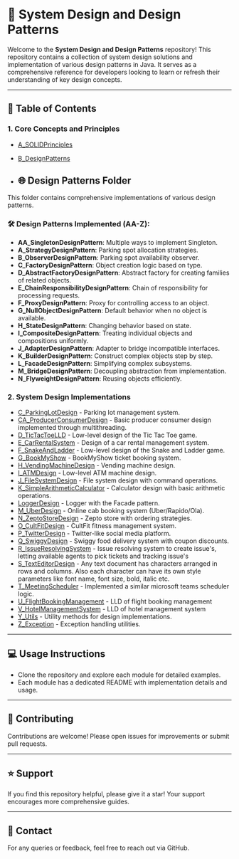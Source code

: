 # 🚀 System Design and Design Patterns

Welcome to the **System Design and Design Patterns** repository! This repository contains a collection of system design solutions and implementation of various design patterns in Java. It serves as a comprehensive reference for developers looking to learn or refresh their understanding of key design concepts.

---

## 📌 **Table of Contents**

### **1. Core Concepts and Principles**
- [A_SOLIDPrinciples](#a_solidprinciples)
- [B_DesignPatterns](#b_designpatterns)

- ## 🌐 **Design Patterns Folder**

This folder contains comprehensive implementations of various design patterns.

### 🛠️ **Design Patterns Implemented (AA-Z):**
- **AA_SingletonDesignPattern**: Multiple ways to implement Singleton.
- **A_StrategyDesignPattern**: Parking spot allocation strategies.
- **B_ObserverDesignPattern**: Parking spot availability observer.
- **C_FactoryDesignPattern**: Object creation logic based on type.
- **D_AbstractFactoryDesignPattern**: Abstract factory for creating families of related objects.
- **E_ChainResponsibilityDesignPattern**: Chain of responsibility for processing requests.
- **F_ProxyDesignPattern**: Proxy for controlling access to an object.
- **G_NullObjectDesignPattern**: Default behavior when no object is available.
- **H_StateDesignPattern**: Changing behavior based on state.
- **I_CompositeDesignPattern**: Treating individual objects and compositions uniformly.
- **J_AdapterDesignPattern**: Adapter to bridge incompatible interfaces.
- **K_BuilderDesignPattern**: Construct complex objects step by step.
- **L_FacadeDesignPattern**: Simplifying complex subsystems.
- **M_BridgeDesignPattern**: Decoupling abstraction from implementation.
- **N_FlyweightDesignPattern**: Reusing objects efficiently.

### **2. System Design Implementations**
- [C_ParkingLotDesign](#c_parkinglotdesign) - Parking lot management system.
- [CA_ProducerConsumerDesign](#ca_producerconsumerdesign) - Basic producer consumer design implemented through multithreading.
- [D_TicTacToeLLD](#d_tictactoelld) - Low-level design of the Tic Tac Toe game.
- [E_CarRentalSystem](#e_carrentalsystem) - Design of a car rental management system.
- [F_SnakeAndLadder](#f_snakeandladder) - Low-level design of the Snake and Ladder game.
- [G_BookMyShow](#g_bookmyshow) - BookMyShow ticket booking system.
- [H_VendingMachineDesign](#h_vendingmachinedesign) - Vending machine design.
- [I_ATMDesign](#i_atmdesign) - Low-level ATM machine design.
- [J_FileSystemDesign](#j_filesystemdesign) - File system design with command operations.
- [K_SimpleArithmeticCalculator](#k_simplearithmeticcalculator) - Calculator design with basic arithmetic operations.
- [LoggerDesign](#loggerdesign) - Logger with the Facade pattern.
- [M_UberDesign](#m_uberdesign) - Online cab booking system (Uber/Rapido/Ola).
- [N_ZeptoStoreDesign](#n_zeptostoredesign) - Zepto store with ordering strategies.
- [O_CultFitDesign](#o_cultfitdesign) - CultFit fitness management system.
- [P_TwitterDesign](#p_twitterdesign) - Twitter-like social media platform.
- [Q_SwiggyDesign](#q_swiggydesign) - Swiggy food delivery system with coupon discounts.
- [R_IssueResolvingSystem](#r_issueresolvingsystem) - Issue resolving system to create issue's, letting available agents to pick tickets and tracking issue's
- [S_TextEditorDesign](#s_texteditordesign) - Any text document has characters arranged in rows and columns. Also each character can have its own style parameters like font name, font size, bold, italic etc. 
- [T_MeetingScheduler](#t_meetingscheduler) - Implemented a similar microsoft teams scheduler logic.
- [U_FlightBookingManagement](#u_flightbookingmanagement) - LLD of flight booking management
- [V_HotelManagementSystem](#v_hotelmanagementsytem) - LLD of hotel management system
- [Y_Utils](#y_utils) - Utility methods for design implementations.
- [Z_Exception](#z_exception) - Exception handling utilities.

---

## 💻 **Usage Instructions**
- Clone the repository and explore each module for detailed examples.
- Each module has a dedicated README with implementation details and usage.

---

## 🤝 **Contributing**
Contributions are welcome! Please open issues for improvements or submit pull requests.

---

## ⭐ **Support**
If you find this repository helpful, please give it a star! Your support encourages more comprehensive guides.

---

## 📧 **Contact**
For any queries or feedback, feel free to reach out via GitHub.
